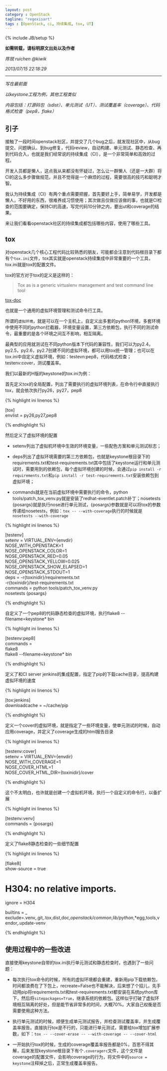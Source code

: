 ```yaml
---
layout: post
category : OpenStack
tagline: "regexisart"
tags : [OpenStack, ci, 持续集成, tox, UT]
---
```

{% include JB/setup %}

**如需转载，请标明原文出处以及作者**

*陈锐 ruichen @kiwik*

*2013/07/15 22:18:29*

----------

*写在最前面*

*以keystone工程为例，其他工程类似*

*内容包括：打源码包（sdist）、单元测试（UT）、测试覆盖率（coverage）、代码格式检查（pep8，flake）*


## 引子

接触了一段时间openstack社区，并提交了几个bug之后，就发现社区中，从bug提交、问题确认、到bug修复，代码review，自动构建、单元测试、静态检查、再到代码合入，也就是我们经常说的持续集成（CI），是一个非常简单和高效的过程。

开发人员都是懒人，这点我从来都没有怀疑过，怎么让一群懒人（还是一大群）将CI的这么多步骤做规范，并且不觉得是一个麻烦的过程，需要很高的技巧和聪明才智。

我认为持续集成（CI）有两个重点需要把握，首先要好上手，简单易学，开发都是懒人，不好用的东西，很难养成习惯使用；其次做且仅做应该做的事，也就是CI检查的范围要确定，保持CI的高速，写完代码10分钟之内，要出ut和coverage的结果。

来让我们看看openstack社区的持续集成都包括哪些内容，使用了哪些工具。

## tox 

对openstack几个核心工程代码比较熟悉的朋友，可能都会注意到代码根目录下都有个`tox.ini`文件，tox其实就是openstack持续集成中非常重要的一个工具，tox.ini就是tox的配置文件。

tox的官方对于tox的定义是这样的：

> Tox as is a generic virtualenv management and test command line tool 

[tox-doc](http://tox.readthedocs.org/en/latest/)

也就是一个通用的虚拟环境管理和测试命令行工具。

所谓的`虚拟环境`，就是可以在一个主机上，自定义出多套的python环境，多套环境中使用不同的python拦截器，环境变量设置，第三方依赖包，执行不同的测试命令，最重要的是各个环境之间互不影响，相互隔离。

最典型的应用就测试在不同python版本下代码的兼容性，我们可以为py2.4，py2.5，py2.6，py2.7创建不同的虚拟环境，都可以用tox统一管理；也可以在tox.ini中自定义虚拟环境，例如：testevn:pep8，代码格式检查；testenv:cover，测试覆盖率。

我们以最新的H版的keystone的tox.ini为例：

首先定义tox的全局配置，列出了需要执行的虚拟环境列表，在命令行中直接执行tox，就会依次执行py26，py27，pep8

{% highlight ini linenos %}

[tox]  
envlist = py26,py27,pep8 

{% endhighlight %}

然后定义了虚拟环境的配置

- setenv列出了虚拟机环境中生效的环境变量，一些配色方案和单元测试标志；

- deps列出了虚拟环境需要的第三方依赖包，也就是keystone根目录下的requirements.txt和test-requirements.txt其中包括了keystone运行和单元测试时，需要用到的依赖包，每个虚拟环境创建的时候，会通过`pip install -r requirements.txt`和`pip install -r test-requirements.txt`安装依赖包到虚拟环境；

- commands就是在当前虚拟环境中需要执行的命令，python tools/patch_tox_venv.py就是安装了redhat-eventlet.patch补丁；nosetests {posargs}就是执行nose进行单元测试，{posargs}参数就是可以将tox的参数传递给nosetests，例如：`tox -- --with-coverage`执行的时候就是`nosetests --with-coverage`

{% highlight ini linenos %}

[testenv]  
setenv = VIRTUAL_ENV={envdir}  
         NOSE_WITH_OPENSTACK=1  
         NOSE_OPENSTACK_COLOR=1  
         NOSE_OPENSTACK_RED=0.05  
         NOSE_OPENSTACK_YELLOW=0.025  
         NOSE_OPENSTACK_SHOW_ELAPSED=1  
         NOSE_OPENSTACK_STDOUT=1  
deps = -r{toxinidir}/requirements.txt  
       -r{toxinidir}/test-requirements.txt  
commands = python tools/patch_tox_venv.py  
           nosetests {posargs}  

{% endhighlight %}

自定义了一个pep8的代码静态检查的虚拟环境，执行flake8 --filename=keystone\* bin

{% highlight ini linenos %}

[testenv:pep8]  
commands =  
  flake8  
  flake8 --filename=keystone* bin  

{% endhighlight %}

定义了和CI server jenkins的集成配置，指定了pip的下载cache目录，提高构建虚拟环境的速度

{% highlight ini linenos %}

[tox:jenkins]  
downloadcache = ~/cache/pip 

{% endhighlight %}

定义一个cover的虚拟环境，就是指定了一些环境变量，使单元测试的时候，自动应用coverage，并定义了coverage生成的html报告目录

{% highlight ini linenos %}

[testenv:cover]  
setenv = VIRTUAL_ENV={envdir}  
         NOSE_WITH_COVERAGE=1  
         NOSE_COVER_HTML=1  
         NOSE_COVER_HTML_DIR={toxinidir}/cover  

{% endhighlight %}

这个不太明白，也许就是创建一个虚拟机环境，执行一个自定义的命令行，以备扩展

{% highlight ini linenos %}

[testenv:venv]  
commands = {posargs}  

{% endhighlight %}

定义了flake8静态检查的一些细节配置

{% highlight ini linenos %}

[flake8]  
show-source = true  
  
# H304: no relative imports.  
ignore = H304  
  
builtins = _  
exclude=.venv,.git,.tox,dist,doc,*openstack/common*,*lib/python*,*egg,tools,vendor,.update-venv  

{% endhighlight %}

## 使用过程中的一些改进

直接使用keystone自带的tox.ini执行单元测试和静态检查时，也遇到了一些问题：

- 每次执行tox命令的时候，所有的虚拟环境都会重建，重新用pip下载依赖包，时间都浪费在了下包上，recreate=False也不能解决，后来想了个招儿，先手动用pip将requirements.txt和test-requirements.txt都安装在系统python库下，然后将`sitepackages=True`，继承系统的依赖包。这样似乎打破了虚拟环境相互隔离的好处，但是能节省非常多的时间，大概70%。大家自己权衡是否需要使用这种方法。

- 执行单元测试的时候，顺便生成单元测试报告，并检查测试覆盖率，并生成覆盖率报告。直接执行tox是不行的，只能进行单元测试，需要给tox增加扩展参数，如下：`tox -- --cover-erase -- --with-coverage -- --cover-html`

- 一开始执行tox的时候，生成的coverage覆盖率报告都是0%，百思不得其解，后来发现keystone根目录下有个`.coveragerc`文件，这个文件是coverage的配置文件，会影响coverage的行为，将文件中的`source = keystone`注释掉之后，正常生成覆盖率报告。


